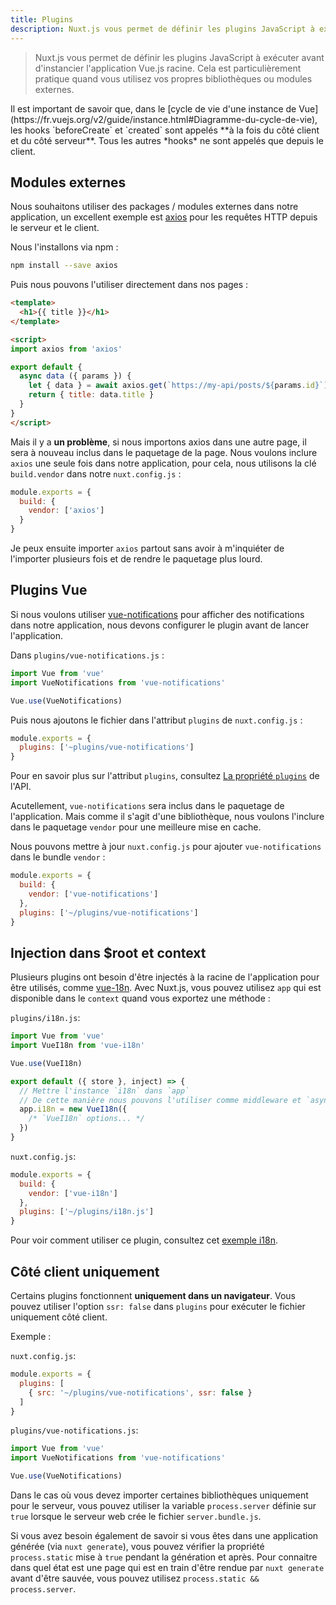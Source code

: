 ```yaml
---
title: Plugins
description: Nuxt.js vous permet de définir les plugins JavaScript à exécuter avant d'instancier l'application Vue.js racine. Cela est particulièrement pratique quand vous utilisez vos propres bibliothèques ou modules externes.
---
```


> Nuxt.js vous permet de définir les plugins JavaScript à exécuter avant d'instancier l'application Vue.js racine. Cela est particulièrement pratique quand vous utilisez vos propres bibliothèques ou modules externes.

<div class="Alert">Il est important de savoir que, dans le [cycle de vie d'une instance de Vue](https://fr.vuejs.org/v2/guide/instance.html#Diagramme-du-cycle-de-vie), les hooks `beforeCreate` et `created` sont appelés **à la fois du côté client et du côté serveur**. Tous les autres *hooks* ne sont appelés que depuis le client.</div>

## Modules externes

Nous souhaitons utiliser des packages / modules externes dans notre application, un excellent exemple est [axios](https://github.com/mzabriskie/axios) pour les requêtes HTTP depuis le serveur et le client.

Nous l'installons via npm :

```bash
npm install --save axios
```

Puis nous pouvons l'utiliser directement dans nos pages :

```html
<template>
  <h1>{{ title }}</h1>
</template>

<script>
import axios from 'axios'

export default {
  async data ({ params }) {
    let { data } = await axios.get(`https://my-api/posts/${params.id}`)
    return { title: data.title }
  }
}
</script>
```

Mais il y a **un problème**, si nous importons axios dans une autre page, il sera à nouveau inclus dans le paquetage de la page. Nous voulons inclure `axios` une seule fois dans notre application, pour cela, nous utilisons la clé `build.vendor` dans notre `nuxt.config.js` :

```js
module.exports = {
  build: {
    vendor: ['axios']
  }
}
```

Je peux ensuite importer `axios` partout sans avoir à m'inquiéter de l'importer plusieurs fois et de rendre le paquetage plus lourd.

## Plugins Vue

Si nous voulons utiliser [vue-notifications](https://github.com/se-panfilov/vue-notifications) pour afficher des notifications dans notre application, nous devons configurer le plugin avant de lancer l'application.

Dans `plugins/vue-notifications.js` :

```js
import Vue from 'vue'
import VueNotifications from 'vue-notifications'

Vue.use(VueNotifications)
```

Puis nous ajoutons le fichier dans l'attribut `plugins` de `nuxt.config.js` :

```js
module.exports = {
  plugins: ['~plugins/vue-notifications']
}
```

Pour en savoir plus sur l'attribut `plugins`, consultez [La propriété `plugins`](/api/configuration-plugins) de l'API.

Acutellement, `vue-notifications` sera inclus dans le paquetage de l'application. Mais comme il s'agit d'une bibliothèque, nous voulons l'inclure dans le paquetage `vendor` pour une meilleure mise en cache.

Nous pouvons mettre à jour `nuxt.config.js` pour ajouter `vue-notifications` dans le bundle `vendor` :

```js
module.exports = {
  build: {
    vendor: ['vue-notifications']
  },
  plugins: ['~/plugins/vue-notifications']
}
```

## Injection dans $root et context

Plusieurs plugins ont besoin d'être injectés à la racine de l'application pour être utilisés, comme [vue-18n](https://github.com/kazupon/vue-i18n). Avec Nuxt.js, vous pouvez utilisez `app` qui est disponible dans le `context` quand vous exportez une méthode :

`plugins/i18n.js`:

```js
import Vue from 'vue'
import VueI18n from 'vue-i18n'

Vue.use(VueI18n)

export default ({ store }, inject) => {
  // Mettre l'instance `i18n` dans `app`
  // De cette manière nous pouvons l'utiliser comme middleware et `asyncData` / `fetch` pour les pages
  app.i18n = new VueI18n({
    /* `VueI18n` options... */
  })
}
```

`nuxt.config.js`:

```js
module.exports = {
  build: {
    vendor: ['vue-i18n']
  },
  plugins: ['~/plugins/i18n.js']
}
```

Pour voir comment utiliser ce plugin, consultez cet [exemple i18n](/examples/i18n).

## Côté client uniquement

Certains plugins fonctionnent **uniquement dans un navigateur**. Vous pouvez utiliser l'option `ssr: false` dans `plugins` pour exécuter le fichier uniquement côté client.

Exemple :

`nuxt.config.js`:

```js
module.exports = {
  plugins: [
    { src: '~/plugins/vue-notifications', ssr: false }
  ]
}
```

`plugins/vue-notifications.js`:

```js
import Vue from 'vue'
import VueNotifications from 'vue-notifications'

Vue.use(VueNotifications)
```

Dans le cas où vous devez importer certaines bibliothèques uniquement pour le serveur, vous pouvez utiliser la variable `process.server` définie sur `true` lorsque le serveur web crée le fichier `server.bundle.js`.

Si vous avez besoin également de savoir si vous êtes dans une application générée (via `nuxt generate`), vous pouvez vérifier la propriété `process.static` mise à `true` pendant la génération et après. Pour connaitre dans quel état est une page qui est en train d'être rendue par `nuxt generate` avant d'être sauvée, vous pouvez utilisez `process.static && process.server`.
